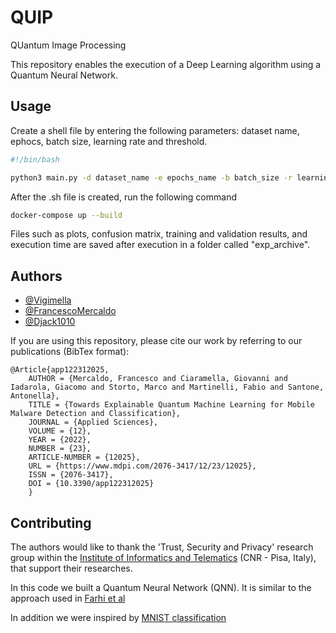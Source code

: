 # QUIP
QUantum Image Processing

This repository enables the execution of a Deep Learning algorithm using a Quantum Neural Network.

## Usage
Create a shell file by entering the following parameters: dataset name, ephocs, batch size, learning rate and threshold.
```bash
#!/bin/bash

python3 main.py -d dataset_name -e epochs_name -b batch_size -r learning_rate -t threshold
```
After the .sh file is created, run the following command

```bash
docker-compose up --build
```
Files such as plots, confusion matrix, training and validation results, and execution time are saved after execution in a folder called "exp_archive".
## Authors

- [@Vigimella](https://www.github.com/vigimella)
- [@FrancescoMercaldo](https://github.com/FrancescoMercaldo)
- [@Djack1010](https://github.com/Djack1010)

If you are using this repository, please cite our work by referring to our publications (BibTex format):

```commandline
@Article{app122312025,
    AUTHOR = {Mercaldo, Francesco and Ciaramella, Giovanni and Iadarola, Giacomo and Storto, Marco and Martinelli, Fabio and Santone, Antonella},
    TITLE = {Towards Explainable Quantum Machine Learning for Mobile Malware Detection and Classification},
    JOURNAL = {Applied Sciences},
    VOLUME = {12},
    YEAR = {2022},
    NUMBER = {23},
    ARTICLE-NUMBER = {12025},
    URL = {https://www.mdpi.com/2076-3417/12/23/12025},
    ISSN = {2076-3417},
    DOI = {10.3390/app122312025}
    }
```

## Contributing

The authors would like to thank the 'Trust, Security and Privacy' research group within the [Institute of Informatics and Telematics](https://www.iit.cnr.it/) (CNR - Pisa, Italy), that support their researches.

In this code we built a Quantum Neural Network (QNN). It is similar to the approach used in [Farhi et al](https://arxiv.org/pdf/1802.06002.pdf)

In addition we were inspired by [MNIST classification](https://colab.research.google.com/github/tensorflow/quantum/blob/master/docs/tutorials/mnist.ipynb#scrollTo=udLObUVeGfTs)
